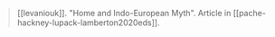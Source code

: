 >  [[levaniouk]]. "Home and Indo-European Myth". Article  in [[pache-hackney-lupack-lamberton2020eds]].
